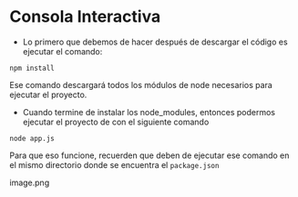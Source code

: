 
# Consola Interactiva

* Lo primero que debemos de hacer después de descargar el código es ejecutar el comando:
```
npm install
```
Ese comando descargará todos los módulos de node necesarios para ejecutar el proyecto.

* Cuando termine de instalar los node_modules, entonces podermos ejecutar el proyecto de con el siguiente comando

```
node app.js
```
Para que eso funcione, recuerden que deben de ejecutar ese comando en el mismo directorio donde se encuentra el ```package.json```

image.png